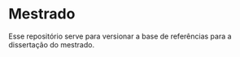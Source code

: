 # Mestrado
Esse repositório serve para versionar a base de referências para a dissertação do mestrado. 
